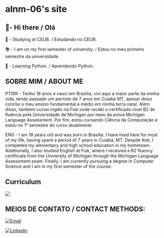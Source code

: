 # alnm-06's site
## 👋- Hi there / Olá 
🏫 - Studying at CEUB. / Estudando no CEUB.

📚 - I am on my first semester of university. / Estou no meu primeiro semestre da universidade.

🐍 - Learning Python. / Aprendendo Python.

## SOBRE MIM / ABOUT ME
PT/BR - Tenho 18 anos e nasci em Brasília, vivi aqui a maior parte da minha vida, tendo passado um período de 7 anos em Cuiabá MT, apesar disso concluí o meu ensino fundamental e médio em minha terra natal. Além disso, também cursei inglês na Fisk onde recebi o certificado nível B2 de fluência pela Universidade de Michigan por meio da prova Michigan Language Assessment. Por fim, estou cursando Ciência da Computação e estou no 1° semestre do curso atualmente.

ENG - I am 18 years old and was born in Brasília. I have lived here for most of my life, having spent a period of 7 years in Cuiabá, MT. Despite that, I completed my elementary and high school education in my hometown. Additionally, I also studied English at Fisk, where I received a B2 fluency certificate from the University of Michigan through the Michigan Language Assessment exam. Finally, I am currently pursuing a degree in Computer Science and I am in my first semester of the course.


## Curriculum

[![](https://img.shields.io/badge/Currículo-curriculum-blue?style=for-the-badge&logo=adobeacrobatreader&logoColor=white)](https://docs.google.com/document/d/1PA1ORqwAdpi_vjFFFxS9bnQARpbFjULj7I7wM_Ys_D0/edit?usp=sharing)


## MEIOS DE CONTATO / CONTACT METHODS:

[![Email](https://img.shields.io/badge/Email-andre.nmota@sempreceub.com-red?style=flat-square&logo=gmail)](mailto:andre.nmota@sempreceub.com)

[![LinkedIn](https://img.shields.io/badge/LinkedIn-Perfil-blue?style=flat-square&logo=linkedin)](https://www.linkedin.com/in/andré-luís-neiva-mota-175b4635b/)
